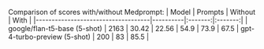 Comparison of scores with/without Medprompt:
|                Model               | Prompts |  Without |  With  |
|------------------------------------|----------|:-------:|:-------:|
| google/flan-t5-base (5-shot) | 2163 | 30.42 | 22.56 | 54.9 | 73.9 | 67.5
| gpt-4-turbo-preview (5-shot) | 200 | 83 | 85.5 |

